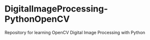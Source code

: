 # DigitalImageProcessing-PythonOpenCV
Repository for learning OpenCV Digital Image Processing with Python

